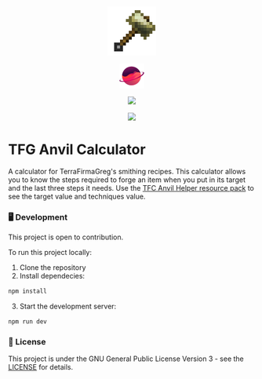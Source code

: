 <p align="center">
    <img alt="TFG - Anvil Calculator Logo" width="100" src=".\src\assets\bronze-hammer.png">
</p>

<p align="center">
	<a href="https://www.curseforge.com/minecraft/modpacks/terrafirmagreg-modern" target="_blank">
		<img alt="TFG Logo" width="50" src=".\src\assets\tfg-logo.png">
	</a>
</p>

<p align="center">
	<a href="https://github.com/KatsuroDev/tfg-anvilcalculator/blob/main/LICENSE.md">
		<img src="https://img.shield.io/github/license/katsurodev/tfg-anvilcalculator">
	</a>
</p>

<p align="center">
	<a href="https://github.com/KatsuroDev/tfg-anvilcalculator/blob/main/LICENSE.md">
		<img src="https://img.shield.io/github/package-json/v/katsurodev/tfg-anvilcalculator">
	</a>
</p>

# TFG Anvil Calculator

A calculator for TerraFirmaGreg's smithing recipes.
This calculator allows you to know the steps required to forge an item when you put in its target and the last three steps it needs.
Use the [TFC Anvil Helper resource pack](https://www.curseforge.com/minecraft/texture-packs/tfc-anvil-helper) to see the target value and techniques value.

### 🖥️ Development

This project is open to contribution.

To run this project locally:

1. Clone the repository
2. Install dependecies:
```bash
npm install
```

3. Start the development server:
```bash
npm run dev
```

### 📑 License

This project is under the GNU General Public License Version 3 - see the [LICENSE](LICENSE.md) for details.
